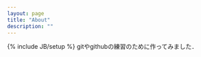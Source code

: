 ```yaml
---
layout: page
title: "About"
description: ""
---
```

{% include JB/setup %}
gitやgithubの練習のために作ってみました．


